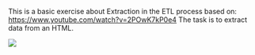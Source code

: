 This is a basic exercise about Extraction in the ETL process based on:
https://www.youtube.com/watch?v=2POwK7kP0e4
The task is to extract data from an HTML.

   <p align="left">
   <img src="ETL_RM_api\rick_morty.png">
   </p>
